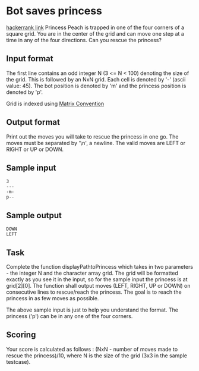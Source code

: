 # Bot saves princess

[hackerrank link](https://www.hackerrank.com/challenges/saveprincess)
Princess Peach is trapped in one of the four corners of a square grid. You are in the center of the grid and can move one step at a time in any of the four directions. Can you rescue the princess?

## Input format

The first line contains an odd integer N (3 <= N < 100) denoting the size of the grid. This is followed by an NxN grid. Each cell is denoted by '-' (ascii value: 45). The bot position is denoted by 'm' and the princess position is denoted by 'p'.

Grid is indexed using [Matrix Convention](https://www.hackerrank.com/scoring/board-convention)

## Output format

Print out the moves you will take to rescue the princess in one go. The moves must be separated by '\n', a newline. The valid moves are LEFT or RIGHT or UP or DOWN.

## Sample input

```
3
---
-m-
p--
```

## Sample output

```
DOWN
LEFT
```

## Task

Complete the function displayPathtoPrincess which takes in two parameters - the integer N and the character array grid. The grid will be formatted exactly as you see it in the input, so for the sample input the princess is at grid[2][0]. The function shall output moves (LEFT, RIGHT, UP or DOWN) on consecutive lines to rescue/reach the princess. The goal is to reach the princess in as few moves as possible.

The above sample input is just to help you understand the format. The princess ('p') can be in any one of the four corners.

## Scoring 

Your score is calculated as follows : (NxN - number of moves made to rescue the princess)/10, where N is the size of the grid (3x3 in the sample testcase).